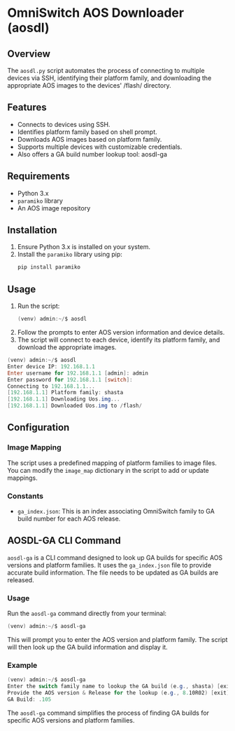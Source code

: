 # OmniSwitch AOS Downloader (aosdl)

## Overview
The `aosdl.py` script automates the process of connecting to multiple devices via SSH, identifying their platform family, and downloading the appropriate AOS images to the devices' /flash/ directory.

## Features
- Connects to devices using SSH.
- Identifies platform family based on shell prompt.
- Downloads AOS images based on platform family.
- Supports multiple devices with customizable credentials.
- Also offers a GA build number lookup tool: aosdl-ga

## Requirements
- Python 3.x
- `paramiko` library
- An AOS image repository

## Installation
1. Ensure Python 3.x is installed on your system.
2. Install the `paramiko` library using pip:
   ```bash
   pip install paramiko
   ```

## Usage
1. Run the script:
   ```powershell
   (venv) admin:~/$ aosdl
   ```
2. Follow the prompts to enter AOS version information and device details.
3. The script will connect to each device, identify its platform family, and download the appropriate images.

```powershell
(venv) admin:~/$ aosdl
Enter device IP: 192.168.1.1
Enter username for 192.168.1.1 [admin]: admin
Enter password for 192.168.1.1 [switch]:
Connecting to 192.168.1.1...
[192.168.1.1] Platform family: shasta
[192.168.1.1] Downloading Uos.img...
[192.168.1.1] Downloaded Uos.img to /flash/
```

## Configuration
### Image Mapping
The script uses a predefined mapping of platform families to image files. You can modify the `image_map` dictionary in the script to add or update mappings.

### Constants
- `ga_index.json`: This is an index associating OmniSwitch family to GA build number for each AOS release.

## AOSDL-GA CLI Command

`aosdl-ga` is a CLI command designed to look up GA builds for specific AOS versions and platform families. It uses the `ga_index.json` file to provide accurate build information. The file needs to be updated as GA builds are released.

### Usage

Run the `aosdl-ga` command directly from your terminal:

```powershell
(venv) admin:~/$ aosdl-ga
```

This will prompt you to enter the AOS version and platform family. The script will then look up the GA build information and display it.

### Example

```powershell
(venv) admin:~/$ aosdl-ga
Enter the switch family name to lookup the GA build (e.g., shasta) [exit]: yukon
Provide the AOS version & Release for the lookup (e.g., 8.10R02) [exit]: 8.10R02
GA Build: .105
```

The `aosdl-ga` command simplifies the process of finding GA builds for specific AOS versions and platform families.

